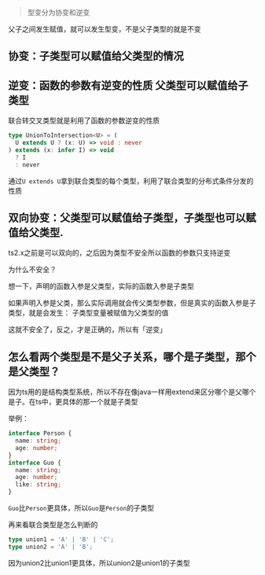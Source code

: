 > 型变分为协变和逆变

父子之间发生赋值，就可以发生型变，不是父子类型的就是不变

## 协变：子类型可以赋值给父类型的情况
## 逆变：函数的参数有逆变的性质 父类型可以赋值给子类型

  联合转交叉类型就是利用了函数的参数逆变的性质
  ```typescript
  type UnionToIntersection<U> = (
    U extends U ? (x: U) => void : never
  ) extends (x: infer I) => void 
    ? I 
    : never
  ```
  通过``U extends U``拿到联合类型的每个类型，利用了联合类型的分布式条件分发的性质


## 双向协变：父类型可以赋值给子类型，子类型也可以赋值给父类型.
ts2.x之前是可以双向的，之后因为类型不安全所以函数的参数只支持逆变

为什么不安全？ 

想一下，声明的函数入参是父类型，实际的函数入参是子类型

如果声明入参是父类，那么实际调用就会传父类型参数，但是真实的函数入参是子类型，就是会发生：
子类型变量被赋值为父类型的值

这就不安全了，反之，才是正确的，所以有「逆变」

## 怎么看两个类型是不是父子关系，哪个是子类型，那个是父类型？

因为ts用的是结构类型系统，所以不存在像java一样用extend来区分哪个是父哪个是子。在ts中，更具体的那一个就是子类型

举例：
```typescript
interface Person {
  name: string;
  age: number;
}
interface Guo {
  name: string;
  age: number;
  like: string;
}
```
`Guo`比`Person`更具体，所以`Guo`是`Person`的子类型

再来看联合类型是怎么判断的
```typescript
type union1 = 'A' | 'B' | 'C';
type union2 = 'A' | 'B';

```
因为union2比union1更具体，所以union2是union1的子类型


